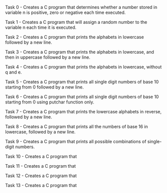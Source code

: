 Task 0 - Creates a C program that determines whether a number stored in variable n is positive, zero or negative each time executed.

Task 1 - Creates a C program that will assign a random number to the variable n each time it is executed.

Task 2 - Creates a C program that prints the alphabets in lowercase followed by a new line.

Task 3 - Creates a C program that prints the alphabets in lowercase, and then in uppercase followed by a new line.

Task 4 - Creates a C program that prints the alphabets in lowercase, without q and e.

Task 5 - Creates a C program that prints all single digit numbers of base 10 starting from 0 followed by a new line. 

Task 6 - Creates a C program that prints all single digit numbers of base 10 starting from 0 using putchar function only.

Task 7 - Creates a C program that prints the lowercase alphabets in reverse, followed by a new line.

Task 8 - Creates a C program that prints all the numbers of base 16 in lowercase, followed by a new line.

Task 9 - Creates a C program that prints all possible combinations of single-digit numbers.

Task 10 - Creates a C program that 

Task 11 - Creates a C program that

Task 12 - Creates a C program that

Task 13 - Creates a C program that
